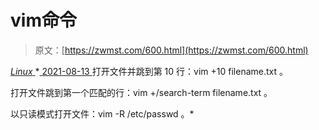 <!--yml
category: 未分类
date: 0001-01-01 00:00:00
-->

# vim命令

> 原文：[https://zwmst.com/600.html](https://zwmst.com/600.html)

   [ *Linux* ](https://zwmst.com/linux)*[ <time datetime="2021-08-14T07:38:08+08:00"> 2021-08-13 </time> ](https://zwmst.com/600.html)  打开文件并跳到第 10 行：vim +10 filename.txt 。

打开文件跳到第一个匹配的行：vim +/search-term filename.txt 。

以只读模式打开文件：vim -R /etc/passwd 。*